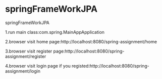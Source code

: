 # springFrameWorkJPA
springFrameWorkJPA

1.run main class:com.spring.MainAppApplication

2.browser visit home page:http://localhost:8080/spring-assignment/home

3.browser visit register page:http://localhost:8080/spring-assignment/register

4.browser visit login page if you registed:http://localhost:8080/spring-assignment/login
